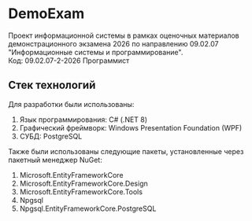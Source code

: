 # DemoExam

Проект информационной системы в рамках оценочных материалов демонстрационного экзамена 2026 по направлению 09.02.07 "Информационные системы и программирование".<br>
Код: 09.02.07-2-2026 Программист

## Стек технологий

Для разработки были использованы:
1. Язык программирования: C# (.NET 8)
2. Графический фреймворк: Windows Presentation Foundation (WPF)
3. СУБД: PostgreSQL

Также были использованы следующие пакеты, установленные через пакетный менеджер NuGet:
1. Microsoft.EntityFrameworkCore
2. Microsoft.EntityFrameworkCore.Design
3. Microsoft.EntityFrameworkCore.Tools
4. Npgsql
5. Npgsql.EntityFrameworkCore.PostgreSQL

